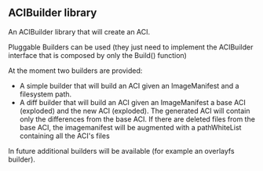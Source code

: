 ## ACIBuilder library ##

An ACIBuilder library that will create an ACI.

Pluggable Builders can be used (they just need to implement the ACIBuilder interface that is composed by only the Build() function)

At the moment two builders are provided:
 * A simple builder that will build an ACI given an ImageManifest and a filesystem path.
 * A diff builder that will build an ACI given an ImageManifest a base ACI (exploded) and the new ACI (exploded). The generated ACI will contain only the differences from the base ACI. If there are deleted files from the base ACI, the imagemanifest will be augmented with a pathWhiteList containing all the ACI's files

In future additional builders will be available (for example an overlayfs builder).



